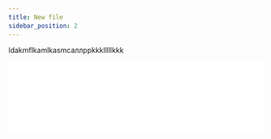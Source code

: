 ```yaml
---
title: New file
sidebar_position: 2
---
```

ldakmflkamlkasmcaллppkkklllllkkk

![](apf_logo_clean_white_rgb_png.png)

